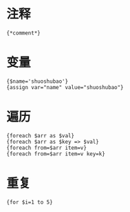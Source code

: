 # 注释

```smarty
{*comment*}
```

# 变量

```smarty
{$name='shuoshubao'}
{assign var="name" value="shuoshubao"}
```

# 遍历

```smarty
{foreach $arr as $val}
{foreach $arr as $key => $val}
{foreach from=$arr item=v}
{foreach from=$arr item=v key=k}
```

# 重复

```smarty
{for $i=1 to 5}
```